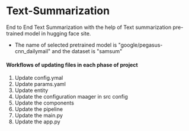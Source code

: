 # Text-Summarization
End to End Text Summarization with the help of Text summarization pre-trained model in hugging face site.
- The name of selected pretrained model is "google/pegasus-cnn_dailymail" and the dataset is "samsum"

#### Workflows of updating files in each phase of project
1. Update config.ymal
2. Update params.yaml
3. Update entity
4. Update the configuration maager in src config
5. Update the components
6. Update the pipeline
7. Update the main.py
8. Update the app.py

